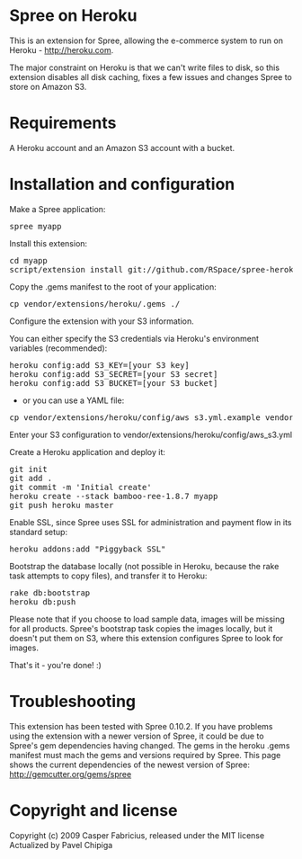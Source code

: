 # Spree on Heroku

This is an extension for Spree, allowing the e-commerce system to run on Heroku - http://heroku.com.

The major constraint on Heroku is that we can't write files to disk, so this extension disables all disk caching, fixes a few issues and changes Spree to store on Amazon S3.

# Requirements 

A Heroku account and an Amazon S3 account with a bucket.

# Installation and configuration

Make a Spree application:

<pre>
spree myapp
</pre>

Install this extension:

<pre>
cd myapp
script/extension install git://github.com/RSpace/spree-heroku.git
</pre>

Copy the .gems manifest to the root of your application:

<pre>
cp vendor/extensions/heroku/.gems ./
</pre>

Configure the extension with your S3 information.

You can either specify the S3 credentials via Heroku's environment variables (recommended):

<pre>
heroku config:add S3_KEY=[your S3 key]
heroku config:add S3_SECRET=[your S3 secret]
heroku config:add S3_BUCKET=[your S3 bucket]
</pre>

- or you can use a YAML file:

<pre>
cp vendor/extensions/heroku/config/aws_s3.yml.example vendor/extensions/heroku/config/aws_s3.yml
</pre>

Enter your S3 configuration to vendor/extensions/heroku/config/aws_s3.yml

Create a Heroku application and deploy it:

<pre>
git init
git add .
git commit -m 'Initial create'
heroku create --stack bamboo-ree-1.8.7 myapp
git push heroku master
</pre>

Enable SSL, since Spree uses SSL for administration and payment flow in its standard setup:

<pre>
heroku addons:add "Piggyback SSL"
</pre>

Bootstrap the database locally (not possible in Heroku, because the rake task attempts to copy files), and transfer it to Heroku:

<pre>
rake db:bootstrap
heroku db:push
</pre>

Please note that if you choose to load sample data, images will be missing for all products. Spree's bootstrap task copies the images locally, but it doesn't put them on S3, where this extension configures Spree to look for images.

That's it - you're done! :)

# Troubleshooting

This extension has been tested with Spree 0.10.2. If you have problems using the extension with a newer version of Spree, it could be due to Spree's gem dependencies having changed. The gems in the heroku .gems manifest must mach the gems and versions required by Spree. This page shows the current dependencies of the newest version of Spree: http://gemcutter.org/gems/spree

# Copyright and license

Copyright (c) 2009 Casper Fabricius, released under the MIT license
Actualized by Pavel Chipiga
